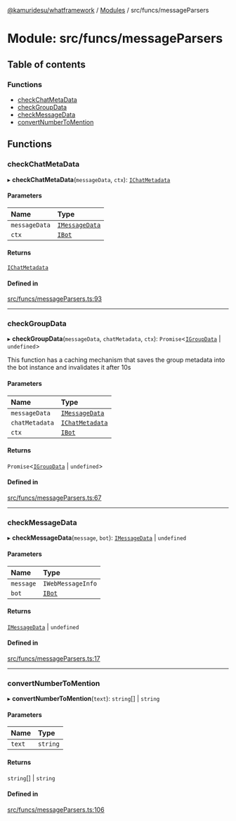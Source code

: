 [@kamuridesu/whatframework](../README.md) / [Modules](../modules.md) / src/funcs/messageParsers

# Module: src/funcs/messageParsers

## Table of contents

### Functions

- [checkChatMetaData](src_funcs_messageParsers.md#checkchatmetadata)
- [checkGroupData](src_funcs_messageParsers.md#checkgroupdata)
- [checkMessageData](src_funcs_messageParsers.md#checkmessagedata)
- [convertNumberToMention](src_funcs_messageParsers.md#convertnumbertomention)

## Functions

### checkChatMetaData

▸ **checkChatMetaData**(`messageData`, `ctx`): [`IChatMetadata`](../interfaces/src_interfaces_chatMetadata.IChatMetadata.md)

#### Parameters

| Name | Type |
| :------ | :------ |
| `messageData` | [`IMessageData`](../interfaces/src_interfaces_messageData.IMessageData.md) |
| `ctx` | [`IBot`](../interfaces/src_interfaces_bot.IBot.md) |

#### Returns

[`IChatMetadata`](../interfaces/src_interfaces_chatMetadata.IChatMetadata.md)

#### Defined in

[src/funcs/messageParsers.ts:93](https://github.com/kamuridesu/WhatFramework/blob/2f7579d/src/funcs/messageParsers.ts#L93)

___

### checkGroupData

▸ **checkGroupData**(`messageData`, `chatMetadata`, `ctx`): `Promise`<[`IGroupData`](../interfaces/src_interfaces_groupData.IGroupData.md) \| `undefined`\>

This function has a caching mechanism that saves the group metadata into the bot instance and invalidates it after 10s

#### Parameters

| Name | Type |
| :------ | :------ |
| `messageData` | [`IMessageData`](../interfaces/src_interfaces_messageData.IMessageData.md) |
| `chatMetadata` | [`IChatMetadata`](../interfaces/src_interfaces_chatMetadata.IChatMetadata.md) |
| `ctx` | [`IBot`](../interfaces/src_interfaces_bot.IBot.md) |

#### Returns

`Promise`<[`IGroupData`](../interfaces/src_interfaces_groupData.IGroupData.md) \| `undefined`\>

#### Defined in

[src/funcs/messageParsers.ts:67](https://github.com/kamuridesu/WhatFramework/blob/2f7579d/src/funcs/messageParsers.ts#L67)

___

### checkMessageData

▸ **checkMessageData**(`message`, `bot`): [`IMessageData`](../interfaces/src_interfaces_messageData.IMessageData.md) \| `undefined`

#### Parameters

| Name | Type |
| :------ | :------ |
| `message` | `IWebMessageInfo` |
| `bot` | [`IBot`](../interfaces/src_interfaces_bot.IBot.md) |

#### Returns

[`IMessageData`](../interfaces/src_interfaces_messageData.IMessageData.md) \| `undefined`

#### Defined in

[src/funcs/messageParsers.ts:17](https://github.com/kamuridesu/WhatFramework/blob/2f7579d/src/funcs/messageParsers.ts#L17)

___

### convertNumberToMention

▸ **convertNumberToMention**(`text`): `string`[] \| `string`

#### Parameters

| Name | Type |
| :------ | :------ |
| `text` | `string` |

#### Returns

`string`[] \| `string`

#### Defined in

[src/funcs/messageParsers.ts:106](https://github.com/kamuridesu/WhatFramework/blob/2f7579d/src/funcs/messageParsers.ts#L106)
